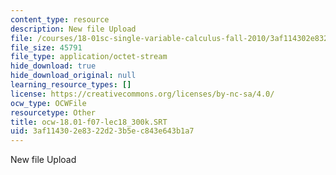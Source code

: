 ```yaml
---
content_type: resource
description: New file Upload
file: /courses/18-01sc-single-variable-calculus-fall-2010/3af114302e8322d23b5ec843e643b1a7_ocw-18.01-f07-lec18_300k.SRT
file_size: 45791
file_type: application/octet-stream
hide_download: true
hide_download_original: null
learning_resource_types: []
license: https://creativecommons.org/licenses/by-nc-sa/4.0/
ocw_type: OCWFile
resourcetype: Other
title: ocw-18.01-f07-lec18_300k.SRT
uid: 3af11430-2e83-22d2-3b5e-c843e643b1a7
---
```

New file Upload